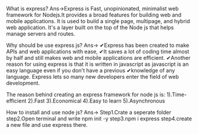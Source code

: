 What is express?
Ans->Express is Fast, unopinionated, minimalist web framework for Nodejs.It provides a broad features for building web and mobile applications. It is used to build a single page, multipage, and hybrid web application. It's a layer built on the top of the Node js that helps manage servers and routes.


Why should be use express js?
Ans->
✔Express has been created to make APIs and web applications with ease,
✔It saves a lot of coding time almost by half and still makes web and 
mobile applications are efficient.
✔Another reason for using express is that it is written in javascript as javascript is an easy language even if you don't have a previous
✔knowledge of any language. Express lets so many new developers enter the field of web development.

The reason behind creating an express framework for node js is:
1).Time-efficient
2).Fast 
3).Economical
4).Easy to learn
5).Asynchronous



How to install and use node js?
Ans->
Step1.Crate a seperate folder
step2.Open terminal and write npm init -y
step3.npm i express
step4.create a new file and use express there.